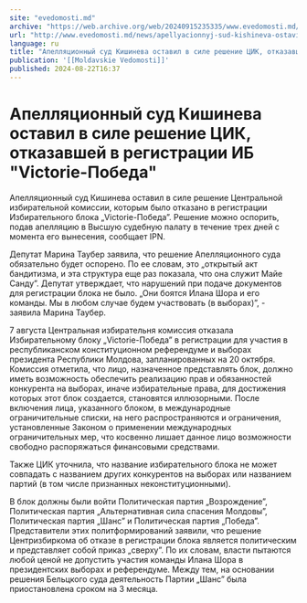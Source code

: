 ```yaml
---
site: "evedomosti.md"
archive: "https://web.archive.org/web/20240915235335/www.evedomosti.md/news/apellyacionnyj-sud-kishineva-ostavil-v-sile-reshenie-cik-otk"
url: "http://www.evedomosti.md/news/apellyacionnyj-sud-kishineva-ostavil-v-sile-reshenie-cik-otk"
language: ru
title: "Апелляционный суд Кишинева оставил в силе решение ЦИК, отказавшей в регистрации ИБ \"Victorie-Победа\""
publication: '[[Moldavskie Vedomosti]]'
published: 2024-08-22T16:37
---
```


# Апелляционный суд Кишинева оставил в силе решение ЦИК, отказавшей в регистрации ИБ "Victorie-Победа"

Апелляционный суд Кишинева оставил в силе решение Центральной избирательной комиссии, которым было отказано в регистрации Избирательного блока „Victorie-Победа”. Решение можно оспорить, подав апелляцию в Высшую судебную палату в течение трех дней с момента его вынесения, сообщает IPN.

Депутат Марина Таубер заявила, что решение Апелляционного суда обязательно будет оспорено. По ее словам, это „открытый акт бандитизма, и эта структура еще раз показала, что она служит Майе Санду”. Депутат утверждает, что нарушений при подаче документов для регистрации блока не было. „Они боятся Илана Шора и его команды. Мы в любом случае будем участвовать (в выборах)”, - заявила Марина Таубер.

7 августа Центральная избирательня комиссия отказала Избирательному блоку „Victorie-Победа” в регистрации для участия в республиканском конституционном референдуме и выборах президента Республики Молдова, запланированных на 20 октября. Комиссия отметила, что лицо, назначенное представлять блок, должно иметь возможность обеспечить реализацию прав и обязанностей конкурента на выборах, иначе избирательные права, для достижения которых этот блок создается, становятся иллюзорными. После включения лица, указанного блоком, в международные ограничительные списки, на него распространяются и ограничения, установленные Законом о применении международных ограничительных мер, что косвенно лишает данное лицо возможности свободно распоряжаться финансовыми средствами.

Также ЦИК уточнила, что название избирательного блока не может совпадать с названием других конкурентов на выборах или названием партий (в том числе признанных неконституционными).

В блок должны были войти Политическая партия „Возрождение”, Политическая партия „Альтернативная сила спасения Молдовы”, Политическая партия „Шанс” и Политическая партия „Победа”. Представители этих политформирований заявили, что решение Центризбиркома об отказе в регистрации блока является политическим и представляет собой приказ „сверху”. По их словам, власти пытаются любой ценой не допустить участия команды Илана Шора в президентских выборах и референдуме. Между тем, на основании решения Бельцкого суда деятельность Партии „Шанс” была приостановлена сроком на 3 месяца.
